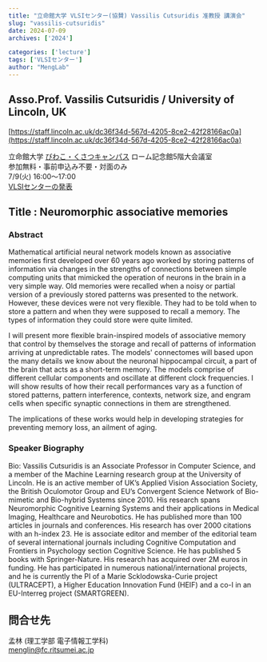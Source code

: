```yaml
---
title: "立命館大学 VLSIセンター(協賛) Vassilis Cutsuridis 准教授 講演会"
slug: "vassilis-cutsuridis"
date: 2024-07-09
archives: ['2024']

categories: ['lecture']
tags: ['VLSIセンター']
author: "MengLab"
---
```


## Asso.Prof. Vassilis Cutsuridis / University of Lincoln, UK  

[https://staff.lincoln.ac.uk/dc36f34d-567d-4205-8ce2-42f28166ac0a](https://staff.lincoln.ac.uk/dc36f34d-567d-4205-8ce2-42f28166ac0a)  

立命館大学 [びわこ・くさつキャンパス](https://www.ritsumei.ac.jp/accessmap/bkc/) ローム記念館5階大会議室  
参加無料・事前申込み不要・対面のみ  
7/9(火) 16:00～17:00  
[VLSIセンターの発表](http://www.ihpc.se.ritsumei.ac.jp/events/240709-InvitedTalk.html)

## Title : Neuromorphic associative memories

### Abstract

Mathematical artificial neural network models known as associative memories first developed over 60 years ago worked by storing patterns of information via changes in the strengths of connections between simple computing units that mimicked the operation of neurons in the brain in a very simple way. Old memories were recalled when a noisy or partial version of a previously stored patterns was presented to the network. However, these devices were not very flexible. They had to be told when to store a pattern and when they were supposed to recall a memory. The types of information they could store were quite limited.

I will present more flexible brain-inspired models of associative memory that control by themselves the storage and recall of patterns of information arriving at unpredictable rates. The models' connectomes will based upon the many details we know about the neuronal hippocampal circuit, a part of the brain that acts as a short-term memory. The models comprise of different cellular components and oscillate at different clock frequencies. I will show results of how their recall performances vary as a function of stored patterns, pattern interference, contexts, network size, and engram cells when specific synaptic connections in them are strengthened.

The implications of these works would help in developing strategies for preventing memory loss, an ailment of aging.

### Speaker Biography

Bio: Vassilis Cutsuridis is an Associate Professor in Computer Science, and a member of the Machine Learning research group at the University of Lincoln. He is an active member of UK’s Applied Vision Association Society, the British Oculomotor Group and EU’s Convergent Science Network of Bio-mimetic and Bio-hybrid Systems since 2010. His research spans Neuromorphic Cognitive Learning Systems and their applications in Medical Imaging, Healthcare and Neurobotics. He has published more than 100 articles in journals and conferences. His research has over 2000 citations with an h-index 23. He is associate editor and member of the editorial team of several international journals including Cognitive Computation and Frontiers in Psychology section Cognitive Science. He has published 5 books with Springer-Nature. His research has acquired over 2M euros in funding. He has participated in numerous national/international projects, and he is currently the PI of a Marie Scklodowska-Curie project (ULTRACEPT), a Higher Education Innovation Fund (HEIF) and a co-I in an EU-Interreg project (SMARTGREEN).

## 問合せ先

孟林 (理工学部 電子情報工学科)  
[menglin@fc.ritsumei.ac.jp](<mailto:menglin@fc.ritsumei.ac.jp>)
